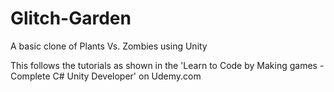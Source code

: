 # Glitch-Garden
A basic clone of Plants Vs. Zombies using Unity

This follows the tutorials as shown in the 'Learn to Code by Making games - Complete C# Unity Developer'
on Udemy.com

